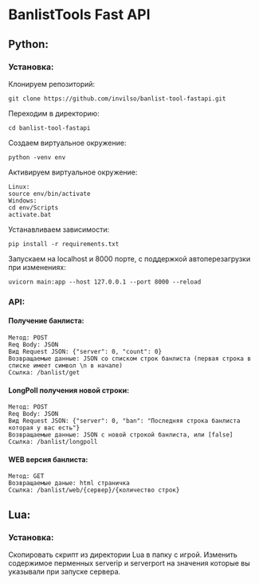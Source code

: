 # BanlistTools Fast API
## Python:
### Установка:
Клонируем репозиторий:
```
git clone https://github.com/invilso/banlist-tool-fastapi.git
```
Переходим в директорию:
```
cd banlist-tool-fastapi
```
Создаем виртуальное окружение:
```
python -venv env
```
Активируем виртуальное окружение:
```
Linux:
source env/bin/activate 
Windows:
cd env/Scripts
activate.bat
```
Устанавливаем зависимости:
```
pip install -r requirements.txt
```
Запускаем на localhost и 8000 порте, с поддержкой автоперезагрузки при изменениях:
```
uvicorn main:app --host 127.0.0.1 --port 8000 --reload
```
### API:
#### Получение банлиста:
```
Метод: POST
Req Body: JSON
Вид Request JSON: {"server": 0, "count": 0}
Возвращаемые данные: JSON со списком строк банлиста (первая строка в списке имеет символ \n в начале)
Cсылка: /banlist/get
```
#### LongPoll получения новой строки:
```
Метод: POST
Req Body: JSON
Вид Request JSON: {"server": 0, "ban": "Последняя строка банлиста которая у вас есть"}
Возвращаемые данные: JSON с новой строкой банлиста, или [false]
Ссылка: /banlist/longpoll
```
#### WEB версия банлиста:
```
Метод: GET
Возвращаемые даные: html страничка
Ссылка: /banlist/web/{сервер}/{количество строк}
```
## Lua:
### Установка:
Скопировать скрипт из директории Lua в папку с игрой.
Изменить содержимое перменных serverip и serverport на значения которые вы указывали при запуске сервера.
